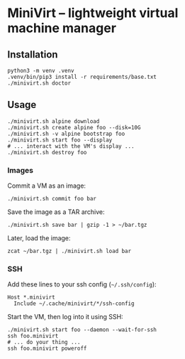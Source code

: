 # MiniVirt – lightweight virtual machine manager

## Installation

```shell
python3 -m venv .venv
.venv/bin/pip3 install -r requirements/base.txt
./minivirt.sh doctor
```

## Usage

```shell
./minivirt.sh alpine download
./minivirt.sh create alpine foo --disk=10G
./minivirt.sh -v alpine bootstrap foo
./minivirt.sh start foo --display
# ... interact with the VM's display ...
./minivirt.sh destroy foo
```

### Images

Commit a VM as an image:

```shell
./minivirt.sh commit foo bar
```

Save the image as a TAR archive:

```shell
./minivirt.sh save bar | gzip -1 > ~/bar.tgz
```

Later, load the image:

```shell
zcat ~/bar.tgz | ./minivirt.sh load bar
```

### SSH

Add these lines to your ssh config (`~/.ssh/config`):

```ssh-config
Host *.minivirt
  Include ~/.cache/minivirt/*/ssh-config
```

Start the VM, then log into it using SSH:

```shell
./minivirt.sh start foo --daemon --wait-for-ssh
ssh foo.minivirt
# ... do your thing ...
ssh foo.minivirt poweroff
```
